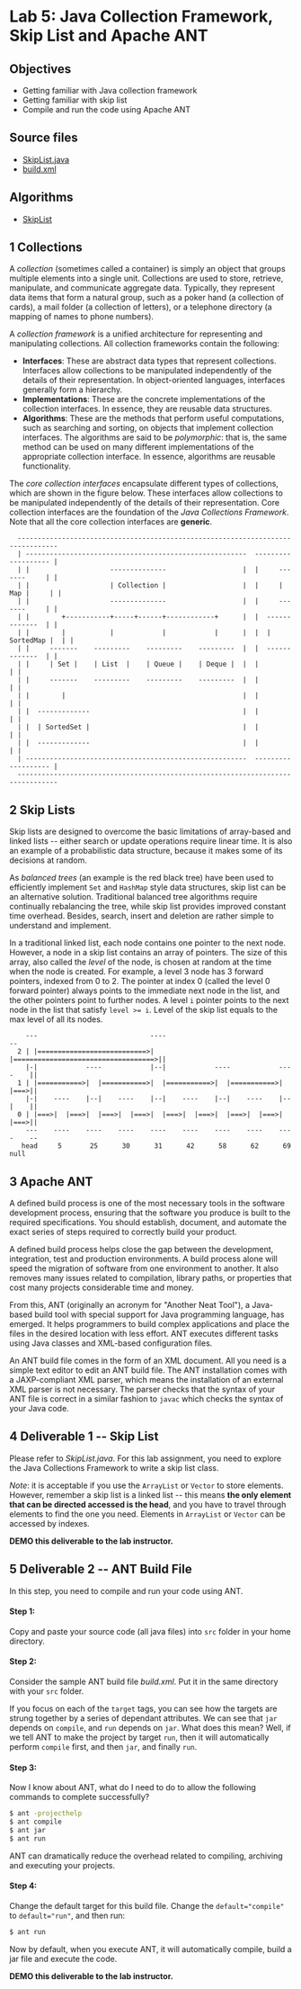# Lab 5: Java Collection Framework, Skip List and Apache ANT


## Objectives

  - Getting familiar with Java collection framework
  - Getting familiar with skip list
  - Compile and run the code using Apache ANT

## Source files

  - [SkipList.java][Code1]
  - [build.xml][Code2]


## Algorithms

  - [SkipList][md1]


## 1 Collections

A *collection* (sometimes called a container) is simply an object that groups multiple elements into a single unit.
Collections are used to store, retrieve, manipulate, and communicate aggregate data. Typically, they represent data
items that form a natural group, such as a poker hand (a collection of cards), a mail folder (a collection of letters),
or a telephone directory (a mapping of names to phone numbers).

A *collection framework* is a unified architecture for representing and manipulating collections. All collection
frameworks contain the following:

  - **Interfaces**: These are abstract data types that represent collections. Interfaces allow collections to be
    manipulated independently of the details of their representation. In object-oriented languages, interfaces generally
    form a hierarchy.
  - **Implementations**: These are the concrete implementations of the collection interfaces. In essence, they are
    reusable data structures.
  - **Algorithms**: These are the methods that perform useful computations, such as searching and sorting, on objects
    that implement collection interfaces. The algorithms are said to be *polymorphic*: that is, the same method can be
    used on many different implementations of the appropriate collection interface. In essence, algorithms are reusable
    functionality.

The *core collection interfaces* encapsulate different types of collections, which are shown in the figure below. These
interfaces allow collections to be manipulated independently of the details of their representation. Core collection
interfaces are the foundation of the *Java Collections Framework*. Note that all the core collection interfaces are
**generic**.

```text
  --------------------------------------------------------------------------------
  | -------------------------------------------------------  ------------------- |
  | |                    --------------                   |  |     -------     | |
  | |                    | Collection |                   |  |     | Map |     | |
  | |                    --------------                   |  |     -------     | |
  | |        +-----------+-----+------+------------+      |  |  -------------  | |
  | |        |           |            |            |      |  |  | SortedMap |  | |
  | |     -------    ---------    ---------    ---------  |  |  -------------  | |
  | |     | Set |    | List  |    | Queue |    | Deque |  |  |                 | |
  | |     -------    ---------    ---------    ---------  |  |                 | |
  | |        |                                            |  |                 | |
  | |  -------------                                      |  |                 | |
  | |  | SortedSet |                                      |  |                 | |
  | |  -------------                                      |  |                 | |
  | -------------------------------------------------------  ------------------- |
  --------------------------------------------------------------------------------
```


## 2 Skip Lists

Skip lists are designed to overcome the basic limitations of array-based and linked lists -- either search or update
operations require linear time. It is also an example of a probabilistic data structure, because it makes some of its
decisions at random.

As *balanced trees* (an example is the red black tree) have been used to efficiently implement `Set` and `HashMap` style
data structures, skip list can be an alternative solution. Traditional balanced tree algorithms require continually
rebalancing the tree, while skip list provides improved constant time overhead. Besides, search, insert and deletion are
rather simple to understand and implement.

In a traditional linked list, each node contains one pointer to the next node. However, a node in a skip list contains
an array of pointers. The size of this array, also called the *level* of the node, is chosen at random at the time when
the node is created. For example, a level 3 node has 3 forward pointers, indexed from 0 to 2. The pointer at index 0
(called the level 0 forward pointer) always points to the immediate next node in the list, and the other pointers point
to further nodes. A level `i` pointer points to the next node in the list that satisfy `level >= i`. Level of the skip
list equals to the max level of all its nodes.

```text
    ---                            ----                                    --
  2 | |===========================>|  |===================================>||
    |-|            ----            |--|            ----            ----    ||
  1 | |===========>|  |===========>|  |===========>|  |===========>|  |===>||
    |-|    ----    |--|    ----    |--|    ----    |--|    ----    |--|    ||
  0 | |===>|  |===>|  |===>|  |===>|  |===>|  |===>|  |===>|  |===>|  |===>||
    ---    ----    ----    ----    ----    ----    ----    ----    ----    --
   head     5       25      30      31      42      58      62      69     null
```


## 3 Apache ANT

A defined build process is one of the most necessary tools in the software development process, ensuring that the
software you produce is built to the required specifications. You should establish, document, and automate the exact
series of steps required to correctly build your product.

A defined build process helps close the gap between the development, integration, test and production environments. A
build process alone will speed the migration of software from one environment to another. It also removes many issues
related to compilation, library paths, or properties that cost many projects considerable time and money.

From this, ANT (originally an acronym for "Another Neat Tool"), a Java-based build tool with special support for Java
programming language, has emerged. It helps programmers to build complex applications and place the files in the desired
location with less effort. ANT executes different tasks using Java classes and XML-based configuration files.

An ANT build file comes in the form of an XML document. All you need is a simple text editor to edit an ANT build file.
The ANT installation comes with a JAXP-compliant XML parser, which means the installation of an external XML parser is
not necessary. The parser checks that the syntax of your ANT file is correct in a similar fashion to `javac` which
checks the syntax of your Java code.


## 4 Deliverable 1 -- Skip List

Please refer to *SkipList.java*. For this lab assignment, you need to explore the Java Collections Framework to write a
skip list class.

*Note*: it is acceptable if you use the `ArrayList` or `Vector` to store elements. However, remember a skip list is a
linked list -- this means **the only element that can be directed accessed is the head**, and you have to travel through
elements to find the one you need. Elements in `ArrayList` or `Vector` can be accessed by indexes.

**DEMO this deliverable to the lab instructor.**


## 5 Deliverable 2 -- ANT Build File

In this step, you need to compile and run your code using ANT.

#### Step 1:

Copy and paste your source code (all java files) into `src` folder in your home directory.

#### Step 2:

Consider the sample ANT build file *build.xml*. Put it in the same directory with your `src` folder.

If you focus on each of the `target` tags, you can see how the targets are strung together by a series of dependant
attributes. We can see that `jar` depends on `compile`, and `run` depends on `jar`. What does this mean? Well, if we
tell ANT to make the project by target `run`, then it will automatically perform `compile` first, and then `jar`, and
finally `run`.

#### Step 3:

Now I know about ANT, what do I need to do to allow the following commands to complete successfully?

```sh
$ ant -projecthelp
$ ant compile
$ ant jar
$ ant run
```

ANT can dramatically reduce the overhead related to compiling, archiving and executing your projects.

#### Step 4:

Change the default target for this build file. Change the `default="compile"` to `default="run"`, and then run:

```sh
$ ant run
```

Now by default, when you execute ANT, it will automatically compile, build a jar file and execute the code.

**DEMO this deliverable to the lab instructor.**



[Code1]: https://github.com/MarcoXZh/OOPJavaCourse/blob/master/Lab5%20Java%20Collections%20Framework/SkipList.java
[Code2]: https://github.com/MarcoXZh/OOPJavaCourse/blob/master/Lab5%20Java%20Collections%20Framework/build.xml
[md1]: https://github.com/MarcoXZh/OOPJavaCourse/blob/master/Lab5%20Java%20Collections%20Framework/SkipList.md
